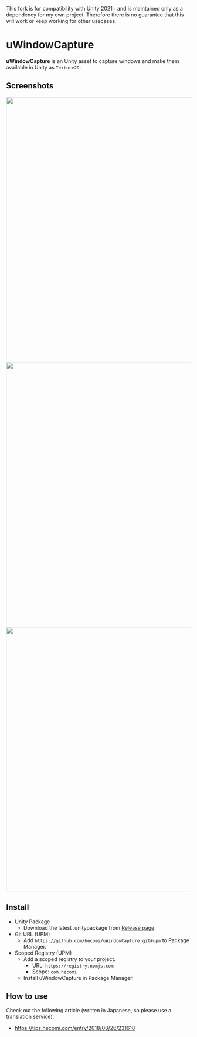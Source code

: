 This fork is for compatibility with Unity 2021+ and is maintained only as a dependency for my own project.
Therefore there is no guarantee that this will work or keep working for other usecases.

uWindowCapture
===================

**uWindowCapture** is an Unity asset to capture windows and make them available in Unity as `Texture2D`.


Screenshots
------------

<img src="https://raw.githubusercontent.com/wiki/hecomi/uWindowCapture/single-window.gif" width="720" /><br />
<img src="https://raw.githubusercontent.com/wiki/hecomi/uWindowCapture/window-object.gif" width="720" /><br />
<img src="https://raw.githubusercontent.com/wiki/hecomi/uWindowCapture/window-manager.gif" width="720" />


Install
-------

- Unity Package
  - Download the latest .unitypackage from [Release page](https://github.com/hecomi/uWindowCapture/releases).
- Git URL (UPM)
  - Add `https://github.com/hecomi/uWindowCapture.git#upm` to Package Manager.
- Scoped Registry (UPM)
  - Add a scoped registry to your project.
    - URL: `https://registry.npmjs.com`
    - Scope: `com.hecomi`
  - Install uWindowCapture in Package Manager. 


How to use
----------

Check out the following article (written in Japanese, so please use a translation service).
- https://tips.hecomi.com/entry/2018/08/26/231618
